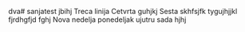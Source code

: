 dva# sanjatest
jbihj
Treca linija
Cetvrta
guhjkj
Sesta skhfsjfk
tygujhjjkl
fjrdhgfjd
fghj
Nova nedelja
ponedeljak
ujutru
sada
hjhj
